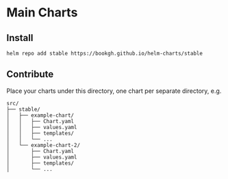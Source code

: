 # Main Charts

## Install

```shell
helm repo add stable https://bookgh.github.io/helm-charts/stable
```

## Contribute

Place your charts under this directory, one chart per separate directory, e.g.

```shell
src/
├── stable/
│   ├── example-chart/
│   │   ├── Chart.yaml
│   │   ├── values.yaml
│   │   ├── templates/
│   │   └── ...
│   └── example-chart-2/
│       ├── Chart.yaml
│       ├── values.yaml
│       ├── templates/
│       └── ...
```

